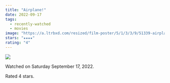 ```yaml
---
title: "Airplane!"
date: 2022-09-17
tags:
  - recently-watched
  - movies
image: "https://a.ltrbxd.com/resized/film-poster/5/1/3/3/9/51339-airplane--0-600-0-900-crop.jpg?v=a8e9ea3a39"
stars: "★★★★"
rating: "4"
---
```


<div class="letterboxd-movie-data-content">
   <p><img src="https://a.ltrbxd.com/resized/film-poster/5/1/3/3/9/51339-airplane--0-600-0-900-crop.jpg?v=a8e9ea3a39"/></p> <p>Watched on Saturday September 17, 2022.</p> 
  <p>Rated 4 stars.<p>
  <div class="float-clear"></div>
</div>
